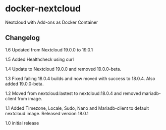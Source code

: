 # docker-nextcloud
Nextcloud with Add-ons as Docker Container


## Changelog

1.6 Updated from Nextcloud 19.0.0 to 19.0.1

1.5 Added Healthcheck using curl

1.4 Update to Nextcloud 19.0.0 and removed 19.0.0-beta.

1.3 Fixed failing 18.0.4 builds and now moved with success to 18.0.4. Also added 19.0.0-beta.

1.2 Moved from nextcloud:lastest to nextcloud:18.0.4 and removed mariadb-client from image.

1.1 Added Timezone, Locale, Sudo, Nano and Mariadb-client to default nextcloud image. Released version 18.0.1

1.0 initial release

